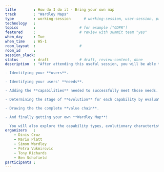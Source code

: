 ```yaml
---
title        : How do I do it - Bring your own map
track        : "Wardley Maps"
type         : working-session      # working-session, user-session, product-session
technology   :
topics       :                    # for example ["GDPR"]
featured     :                    # review with summit team "yes"
when_day     : Tue
when_time    : WS-1
room_layout  :                    #
room_id      : 
session_slack: 
status       : draft              # draft, review-content, done
description  : "After attending this useful session, you will be able to to create your own map by:

- Identifying your **users**.

- Identifying your users' **needs**. 

- Adding the **capabilities** needed to successfully meet those needs. 

- Determining the stage of **evolution** for each capability by evaluating its characteristics.

- Drawing the the complete **value chain**.

- And finally getting your own **Wardley Map**!

  You will also explore the capability types, evolutionary characteristics and get even more useful information."  
organizers   :
    - Dinis Cruz
    - Mario Platt
    - Simon Wardley
    - Petra Vukmirovic
    - Tony Richards
    - Ben Schofield
participants :
---
```



<!--(add intro)

## WHY

(...)

## What

(...)

## Outcomes

(...)

## References

(...)


## Previous-->
